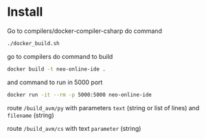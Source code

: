 # Install
Go to compilers/docker-compiler-csharp
do command
```bash
./docker_build.sh
```
go to compilers
do command to build
```bash
docker build -t neo-online-ide .
```
and command to run in 5000 port
```bash
docker run -it --rm -p 5000:5000 neo-online-ide
```

route `/build_avm/py` with parameters `text` (string or list of lines) and `filename` (string)

route `/build_avm/cs` with text `parameter` (string)

